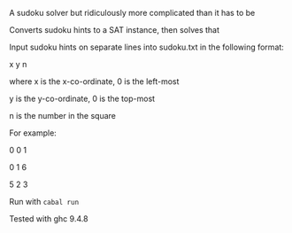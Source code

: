 A sudoku solver but ridiculously more complicated than it has to be

Converts sudoku hints to a SAT instance, then solves that

Input sudoku hints on separate lines into sudoku.txt in the following format:

x y n

where x is the x-co-ordinate, 0 is the left-most

y is the y-co-ordinate, 0 is the top-most

n is the number in the square


For example:

0 0 1

0 1 6

5 2 3

Run with `cabal run`

Tested with ghc 9.4.8